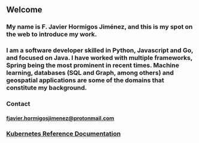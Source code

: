 ## Welcome
### My name is F. Javier Hormigos Jiménez, and this is my spot on the web to introduce my work.

### I am a software developer skilled in Python, Javascript and Go, and focused on Java. I have worked with multiple frameworks, Spring being the most prominent in recent times. Machine learning, databases (SQL and Graph, among others) and geospatial applications are some of the domains that constitute my background.

### Contact
#### fjavier.hormigosjimenez@protonmail.com

### [Kubernetes Reference Documentation](/docs/kubernetes/en/home/_index)
